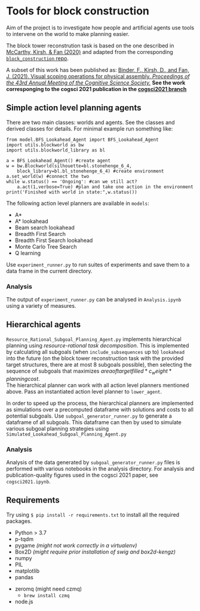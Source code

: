# Tools for block construction
Aim of the project is to investigate how people and artificial agents use tools to intervene on the world to make planning easier.

The block tower reconstrution task is based on the one described in [McCarthy, Kirsh, & Fan (2020)](https://cogtoolslab.github.io/pdf/mccarthy_cogsci_2020.pdf) and adapted from the corresponding [`block_construction` repo](https://github.com/cogtoolslab/block_construction).

A subset of this work has been published as:
[Binder, F., Kirsh, D., and Fan, J. (2021). Visual scoping operations for physical assembly. _Proceedings of the 43rd Annual Meeting of the Cognitive Science Society._](http://arxiv.org/abs/2106.05654) 
**See the work corresponging to the cogsci 2021 publication in the [cogsci2021 branch](https://github.com/cogtoolslab/tools_block_construction/tree/cogsci2021)**

## Simple action level planning agents

There are two main classes: worlds and agents. See the classes and derived classes for details. For minimal example run something like:

```
from model.BFS_Lookahead_Agent import BFS_Lookahead_Agent
import utils.blockworld as bw
import utils.blockworld_library as bl

a = BFS_Lookahead_Agent() #create agent
w = bw.Blockworld(silhouette=bl.stonehenge_6_4,
	block_library=bl.bl_stonehenge_6_4) #create environment
a.set_world(w) #connect the two
while w.status() == 'Ongoing': #can we still act?
    a.act(1,verbose=True) #plan and take one action in the environment
print('Finished with world in state:",w.status())
```

The following action level planners are available in `models`:
* A\*
* A\* lookahead
* Beam search lookahead
* Breadth First Search
* Breadth First Search lookahead
* Monte Carlo Tree Search
* Q learning

Use `experiment_runner.py` to run suites of experiments and save them to a data frame in the current directory.

### Analysis
The output of `experiment_runner.py` can be analysed in `Analysis.ipynb` using a variety of measures. 

## Hierarchical agents
`Resource_Rational_Subgoal_Planning_Agent.py` implements hierarchical planning using *resource-rational task decomposition*. This is implemented by calculating all subgoals (when `include_subsequences` up to) `lookahead`  into the future (on the block tower reconstruction task with the provided target structures, there are at most 8 subgoals possible), then selecting the sequence of subgoals that maximizes $area of target filled * c_weight * planning cost$.  
The hierarchical planner can work with all action level planners mentioned above. Pass an instantiated action level planner to `lower_agent`.

In order to speed up the process, the hierarchical planners are implemented as simulations over a precomputed dataframe with solutions and costs to all potential subgoals. 
Use `subgoal_generator_runner.py` to generate a dataframe of all subgoals. This dataframe can then by used to simulate various subgoal planning strategies using `Simulated_Lookahead_Subgoal_Planning_Agent.py`


### Analysis
Analysis of the data generated by `subgoal_generator_runner.py` files is performed with various notebooks in the analysis directory. For analysis and publication-quality figures used in the cogsci 2021 paper, see `cogsci2021.ipynb`.

## Requirements
Try using `$ pip install -r requirements.txt` to install all the required packages.

- Python > 3.7
- p-tqdm
- pygame *(might not work correctly in a virtualenv)*
- Box2D *(might require prior installation of swig and box2d-kengz)*    
- numpy
- PIL
- matplotlib
- pandas
<!-- - socket.io (`pip install "python-socketio[client]"`) -->
- zeromq (might need czmq)
    - `brew install czmq`
- node.js 
